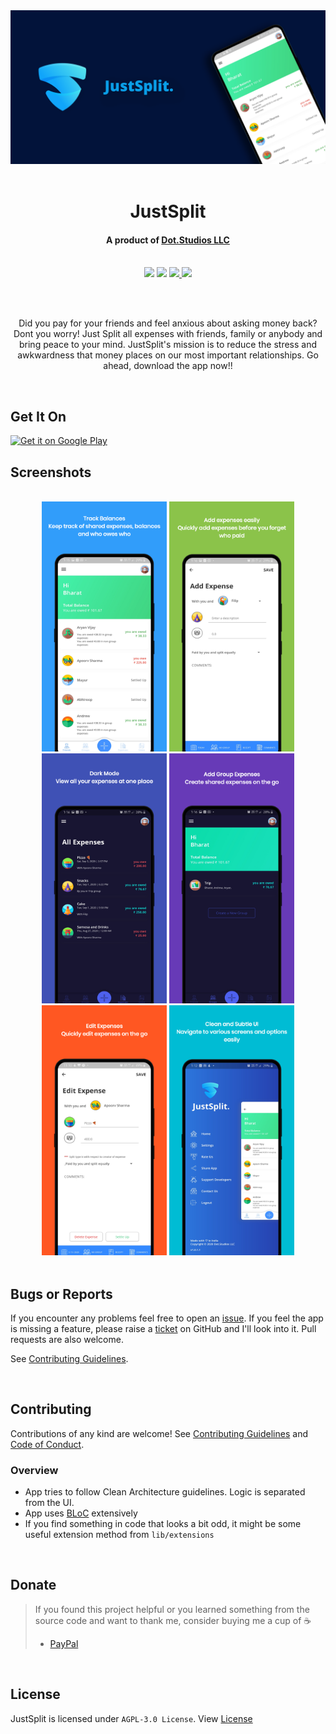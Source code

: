 <div align="center">
    <img src="https://raw.githubusercontent.com/bharat-1809/JustSplit/master/JustSplit_header-01.png" />
</div>

<br>

# <div align="center">JustSplit</div>
#### <div align="center">A product of <a href="https://dotstudios.ml">Dot.Studios LLC</a></div><br>

<div align="center">
    <img src="https://img.shields.io/badge/Version-v1.1.0-blue" />
    <img src="https://api.travis-ci.com/bharat-1809/JustSplit.svg?branch=master" />
    <a href="https://github.com/bharat-1809/JustSplit/blob/956cc4c483d4f571892550b5cbe8b6df0d3d923e/LICENSE">
        <img src="https://img.shields.io/badge/License-AGPL 3.0-orange" />
    </a>
    <a href="https://paypal.me/bsharma1809">
        <img src="https://img.shields.io/badge/Support-PayPal-brightgreen" />
    </a>
</div>

<br><br>

<div align="center">

Did you pay for your friends and feel anxious about asking money back? Dont you worry! Just Split all expenses with friends, family or anybody and bring peace to your mind. JustSplit's mission is to reduce the stress and awkwardness that money places on our most important relationships. Go ahead, download the app now!!
</div>

<br>

## Get It On

<a href='https://play.google.com/store/apps/details?id=dot.studios.contri_app&pcampaignid=pcampaignidMKT-Other-global-all-co-prtnr-py-PartBadge-Mar2515-1'>
    <img alt='Get it on Google Play' src='https://play.google.com/intl/en_us/badges/static/images/badges/en_badge_web_generic.png' width="200"/>
</a>

<br>

## Screenshots

<br>

<div align="center">
    <img src="Mockups/1.png" width="200">
    <img src="Mockups/2.png" width="200">
    <img src="Mockups/3.png" width="200">
    <img src="Mockups/4.png" width="200">
    <img src="Mockups/5.png" width="200">
    <img src="Mockups/6.png" width="200">
</div>

<br>

## Bugs or Reports

If you encounter any problems feel free to open an [issue](https://github.com/bharat-1809/JustSplit/issues/new?assignees=&labels=&template=bug_report.md&title=). If you feel the app is missing a feature, please raise a [ticket](https://github.com/bharat-1809/JustSplit/issues/new?assignees=&labels=&template=feature_request.md&title=) on GitHub and I'll look into it. Pull requests are also welcome.

See [Contributing Guidelines](CONTRIBUTING.md).

<br>

## Contributing

Contributions of any kind are welcome! See [Contributing Guidelines](CONTRIBUTING.md) and [Code of Conduct](CODE_OF_CONDUCT.md).

### Overview

- App tries to follow Clean Architecture guidelines. Logic is separated from the UI. 
- App uses [BLoC](https://bloclibrary.dev/#/coreconcepts) extensively
- If you find something in code that looks a bit odd, it might be some useful extension method from `lib/extensions`

<br>

## Donate

> If you found this project helpful or you learned something from the source code and want to thank me, consider buying me a cup of ☕
> - [PayPal](https://paypal.me/bsharma1809)

<br>

## License

JustSplit is licensed under `AGPL-3.0 License`. View [License](LICENSE.md)

